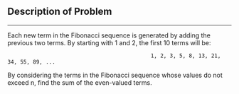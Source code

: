 ## Description of Problem

---

Each new term in the Fibonacci sequence is generated by adding the previous two terms. By starting with 1 and 2, the first 10 terms will be:

                                                 1, 2, 3, 5, 8, 13, 21, 34, 55, 89, ...

By considering the terms in the Fibonacci sequence whose values do not exceed n, find the sum of the even-valued terms.
